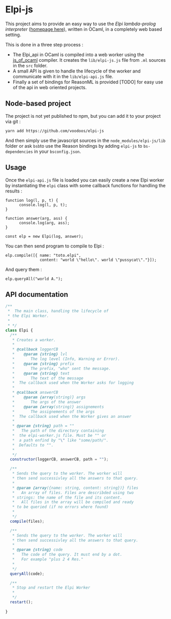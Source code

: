 # Elpi-js

This project aims to provide an easy way to use the *Elpi lambda-prolog interpreter* ([homepage here](https://github.com/LPCIC/elpi/)), written in OCaml, in a completely web based setting.

This is done in a three step process :

- The Elpi_api in OCaml is compiled into a web worker using the [js_of_ocaml]() compiler. It creates the `lib/elpi-js.js` file from `.ml` sources in the `src` folder.
- A small API is given to handle the lifecycle of the worker and communicate with it in the `lib/elpi-api.js` file.
- Finally a set of bindings for ReasonML is provided [TODO] for easy use of the api in web oriented projects.

## Node-based project
The project is not yet published to npm, but you can add it to your project via git :
```
yarn add https://github.com/voodoos/elpi-js
```

And then simply use the javascript sources in the `node_modules/elpi-js/lib` folder or ask `bsb`to use the Reason bindings by adding `elpi-js` to `bs-dependencies` in your `bsconfig.json`.

## Usage

Once the `elpi-api.js` file is loaded you can easily create a new Elpi worker by instantiating the `elpi` class with some callback functions for handling the results :
```
function log(l, p, t) { 
      console.log(l, p, t);
}

function answer(arg, ass) {
      console.log(arg, ass);
}

const elp = new Elpi(log, answer);
```

You can then send program to compile to Elpi :
```
elp.compile([{ name: "toto.elpi", 
               content: "world \"hello\". world \"pussycat\"."}]);
```

And query them :
```
elp.queryAll("world A.");
```

## API documentation

```js
/**
 *  The main class, handling the lifecycle of
 * the Elpi Worker. 
 * 
 * */
class Elpi {
  /**
   * Creates a worker.
   * 
   * @callback loggerCB
   *    @param {string} lvl 
   *       The log level (Info, Warning or Error).
   *    @param {string} prefix
   *       The prefix, "who" sent the message.
   *    @param {string} text
   *       The text of the message
   *  The callback used when the Worker asks for logging
   * 
   * @callback answerCB
   *    @param {array(string)} args 
   *       The args of the answer
   *    @param {array(string)} assignements
   *       The assignements of the args
   *  The callback used when the Worker gives an answer
   * 
   * @param {string} path = ""
   *   The path of the directory containing 
   *  the elpi-worker.js file. Must be "" or 
   *  a path enfind by "\" like "some/path/".
   *  Defaults to "".
   *
   */
  constructor(loggerCB, answerCB, path = "");

  /**
   * Sends the query to the worker. The worker will
   * then send successivley all the answers to that query.
   * 
   * @param {array({name: string, content: string})} files
   *   An array of files. Files are describded using two
   * strings: the name of the file and its content.
   *   All files in the array will be compiled and ready
   * to be queried (if no errors where found)
   * 
   */
  compile(files);

  /**
   * Sends the query to the worker. The worker will
   * then send successivley all the answers to that query.
   * 
   * @param {string} code
   *   The code of the query. It must end by a dot.
   *   For example "plus 2 4 Res."
   * 
   */
  queryAll(code);

  /**
   * Stop and restart the Elpi Worker
   * 
   */
  restart();
  
}

```
